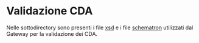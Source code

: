 # Validazione CDA

Nelle sottodirectory sono presenti i file [xsd](xsd/) e i file [schematron](schematron/) utilizzati dal Gateway per la validazione dei CDA.